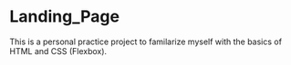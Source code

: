 # Landing_Page
This is a personal practice project to familarize myself with the basics of HTML and CSS (Flexbox).
